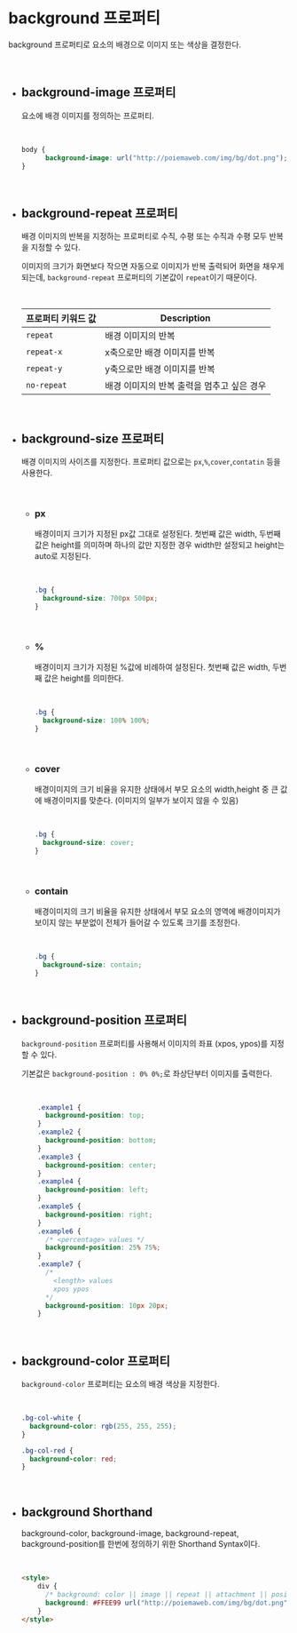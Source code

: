 # background 프로퍼티

background 프로퍼티로 요소의 배경으로 이미지 또는 색상을 결정한다.

<br>

- ## background-image 프로퍼티

  요소에 배경 이미지를 정의하는 프로퍼티.

  <br>

  ~~~css
  body {
        background-image: url("http://poiemaweb.com/img/bg/dot.png");
  }
  ~~~

  <br>

- ## background-repeat 프로퍼티

  배경 이미지의 반복을 지정하는 프로퍼티로 수직, 수평 또는 수직과 수평 모두 반복을 지정할 수 있다.

  이미지의 크기가 화면보다 작으면 자동으로 이미지가 반복 출력되어 화면을 채우게 되는데, `background-repeat` 프로퍼티의 기본값이 `repeat`이기 때문이다.

  <br>

  | 프로퍼티 키워드 값 | Description                                |
  | ------------------ | ------------------------------------------ |
  | `repeat`           | 배경 이미지의 반복                         |
  | `repeat-x`         | x축으로만 배경 이미지를 반복               |
  | `repeat-y`         | y축으로만 배경 이미지를 반복               |
  | `no-repeat`        | 배경 이미지의 반복 출력을 멈추고 싶은 경우 |

  <br>

- ## background-size 프로퍼티

  배경 이미지의 사이즈를 지정한다. 프로퍼티 값으로는 `px`,`%`,`cover`,`contatin` 등을 사용한다.

  <br>

  - ### px

    배경이미지 크기가 지정된 px값 그대로 설정된다. 첫번째 값은 width, 두번째 값은 height를 의미하며 하나의 값만 지정한 경우 width만 설정되고 height는 auto로 지정된다.

    <br>

    ~~~css
    .bg {
      background-size: 700px 500px;
    }
    ~~~

    <br>

  - ### %

    배경이미지 크기가 지정된 %값에 비례하여 설정된다. 첫번째 값은 width, 두번째 값은 height를 의미한다.

    <br>

    ~~~css
    .bg {
      background-size: 100% 100%;
    }
    ~~~

    <br>

  - ### cover

    배경이미지의 크기 비율을 유지한 상태에서 부모 요소의 width,height 중 큰 값에 배경이미지를 맞춘다.
    (이미지의 일부가 보이지 않을 수 있음)

    <br>

    ~~~css
    .bg {
      background-size: cover;
    }
    ~~~

    <br>

  - ### contain

    배경이미지의 크기 비율을 유지한 상태에서 부모 요소의 영역에 배경이미지가 보이지 않는 부분없이 전체가 들어갈 수 있도록 크기를 조정한다.

    <br>

    ~~~css
    .bg {
      background-size: contain;
    }
    ~~~

    <br>

- ## background-position 프로퍼티

  `background-position` 프로퍼티를 사용해서 이미지의 좌표 (xpos, ypos)를 지정 할 수 있다.

  기본값은 `background-position : 0% 0%;`로 좌상단부터 이미지를 출력한다.

  <br>

  ~~~css
      .example1 {
        background-position: top;
      }
      .example2 {
        background-position: bottom;
      }
      .example3 {
        background-position: center;
      }
      .example4 {
        background-position: left;
      }
      .example5 {
        background-position: right;
      }
      .example6 {
        /* <percentage> values */
        background-position: 25% 75%;
      }
      .example7 {
        /*
          <length> values
          xpos ypos
        */
        background-position: 10px 20px;
      }
  ~~~

  <br>

- ## background-color 프로퍼티

  `background-color` 프로퍼티는 요소의 배경 색상을 지정한다.

  <br>

  ~~~css
  .bg-col-white {
    background-color: rgb(255, 255, 255);
  }
  
  .bg-col-red {
    background-color: red;
  }
  ~~~

  <br>

- ## background Shorthand

  background-color, background-image, background-repeat, background-position를 한번에 정의하기 위한 Shorthand Syntax이다.

  <br>

  ~~~html
  <style>
      div {
        /* background: color || image || repeat || attachment || position */
        background: #FFEE99 url("http://poiemaweb.com/img/bg/dot.png") no-repeat center;
      }
  </style>
  ~~~

  <br>

